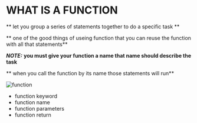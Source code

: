 # WHAT IS A FUNCTION

** let you group a series of statements together to do a specific task **

** one of the good things of useing function that you can reuse the function with all that statements**

***NOTE:***  **you must give your function a name that name should describe the task**

** when you call the function by its name those statements will run**



![function](https://www.tutorialstonight.com/assets/js/javascript-function.png)

* function keyword
* function name
* function parameters
* function return